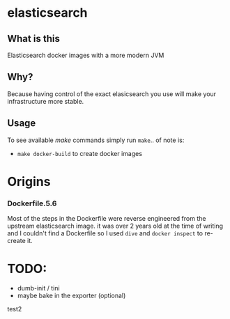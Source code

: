 # elasticsearch

## What is this

Elasticsearch docker images with a more modern JVM

## Why?

Because having control of the exact elasicsearch you use will make your infrastructure more stable.

## Usage

To see available *make* commands simply run `make`.. of note is:
* `make docker-build` to create docker images



# Origins


### Dockerfile.5.6

Most of the steps in the Dockerfile were reverse engineered from the upstream elasticsearch image. it was over 2 years old at the time of writing and I couldn't find a Dockerfile so I used `dive` and `docker inspect` to re-create it.




# TODO:
- dumb-init / tini
- maybe bake in the exporter (optional)


test2
